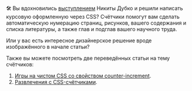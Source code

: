 🛠 Вы вдохновились [выступлением](https://youtu.be/xVPCZFBpjsI) Никиты Дубко и решили написать курсовую оформленную через CSS? Счётчики помогут вам сделать автоматическую нумерацию страниц, рисунков, вашего содержания и списка литературы, а также глав и подглав вашего научного труда.

Или у вас есть интересное дизайнерское решение вроде изображённого в начале статьи?

Также вы можете посмотреть две переведённых статьи на тему счётчиков:
1. [Игры на чистом CSS со свойством counter-increment](https://css-live.ru/articles/igry-na-chistom-css-so-svojstvom-counter-increment.html).
2. [Развлечения с CSS-счётчиками](https://css-live.ru/articles/razvlecheniya-s-css-schyotchikami.html).